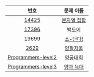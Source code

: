 | 번호 | 문제 이름 |
|:----:|:---------:|
| [14425](https://www.acmicpc.net/problem/14425) | [문자열 집합](https://www.acmicpc.net/problem/14425) |
| [17396](https://www.acmicpc.net/problem/17396) | [백도어](https://www.acmicpc.net/problem/17396) |
| [19699](https://www.acmicpc.net/problem/19699) | [소-난다!](https://www.acmicpc.net/problem/19699) |
| [2629](https://www.acmicpc.net/problem/2629) | [양팔저울](https://www.acmicpc.net/problem/2629) |
| [Programmers-level2](https://school.programmers.co.kr/learn/courses/30/lessons/92342) | [양궁대회](https://school.programmers.co.kr/learn/courses/30/lessons/92342) |
| [Programmers-level3](https://school.programmers.co.kr/learn/courses/30/lessons/92343) | [양과 늑대](https://school.programmers.co.kr/learn/courses/30/lessons/92343) |
